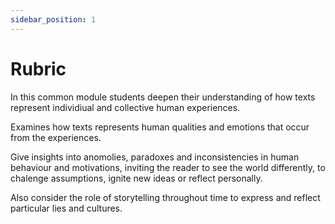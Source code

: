 ```yaml
---
sidebar_position: 1
---
```


# Rubric

In this common module students deepen their understanding of how texts represent individiual and collective human experiences. 

Examines how texts represents human qualities and emotions that occur from the experiences.

Give insights into anomolies, paradoxes and inconsistencies in human behaviour and motivations, inviting the reader to see the world differently, to chalenge assumptions, ignite new ideas or reflect personally.

Also consider the role of storytelling throughout time to express and reflect particular lies and cultures.
